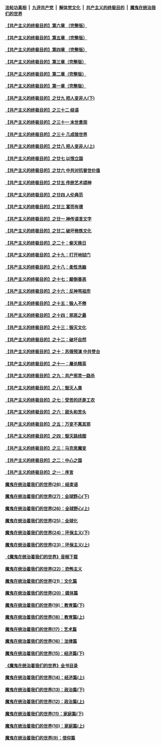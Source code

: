 ####  [法轮功真相](../../../../basic/blob/master/README.md?t=07060302) &nbsp;|&nbsp; [九评共产党](../../../../9ping.md/blob/master/README.md?t=07060302) &nbsp;|&nbsp; [解体党文化](../../../../jtdwh.md/blob/master/README.md?t=07060302)  &nbsp;|&nbsp; [共产主义的终极目的](../../../../gczydzjmd.md/blob/master/README.md?t=07060302) &nbsp;|&nbsp; [魔鬼在统治我们的世界](../../../../mgztzwmdsj.md/blob/master/README.md?t=07060302) 

#### [【共产主义的终极目的】第六章 （完整版）](../pages/nsc422/n11428913.md?t=07060302) 

#### [【共产主义的终极目的】第五章 （完整版）](../pages/nsc422/n11428912.md?t=07060302) 

#### [【共产主义的终极目的】第四章 （完整版）](../pages/nsc422/n11428907.md?t=07060302) 

#### [【共产主义的终极目的】第三章（完整版）](../pages/nsc422/n11428848.md?t=07060302) 

#### [【共产主义的终极目的】第二章（完整版）](../pages/nsc422/n11428831.md?t=07060302) 

#### [【共产主义的终极目的】第一章（完整版）](../pages/nsc422/n11417651.md?t=07060302) 

#### [【共产主义的终极目的】之廿九 把人变非人(下)](../pages/nsc422/n11344140.md?t=07060302) 

#### [【共产主义的终极目的】之三十二 结语](../pages/nsc422/n11360535.md?t=07060302) 

#### [【共产主义的终极目的】之三十一 末世景观](../pages/nsc422/n11351129.md?t=07060302) 

#### [【共产主义的终极目的】之三十 几成狼世界](../pages/nsc422/n11348280.md?t=07060302) 

#### [【共产主义的终极目的】之廿八 把人变非人(上)](../pages/nsc422/n11340492.md?t=07060302) 

#### [【共产主义的终极目的】之廿七 以恨立国](../pages/nsc422/n11336944.md?t=07060302) 

#### [【共产主义的终极目的】之廿六 中共对抗普世价值](../pages/nsc422/n11324785.md?t=07060302) 

#### [【共产主义的终极目的】之廿五 传统艺术颂神](../pages/nsc422/n11296396.md?t=07060302) 

#### [【共产主义的终极目的】之廿四 人伦典范](../pages/nsc422/n11296397.md?t=07060302) 

#### [【共产主义的终极目的】之廿三 富而有德](../pages/nsc422/n11283598.md?t=07060302) 

#### [【共产主义的终极目的】之廿一 神传语言文字](../pages/nsc422/n11263265.md?t=07060302) 

#### [【共产主义的终极目的】之廿二 破坏修炼文化](../pages/nsc422/n11245728.md?t=07060302) 

#### [【共产主义的终极目的】之二十：偷天换日](../pages/nsc422/n11238846.md?t=07060302) 

#### [【共产主义的终极目的】之十九：打开地狱门](../pages/nsc422/n11206376.md?t=07060302) 

#### [【共产主义的终极目的】之十八：柔性洗脑](../pages/nsc422/n11199994.md?t=07060302) 

#### [【共产主义的终极目的】之十七：颠倒善恶](../pages/nsc422/n11179782.md?t=07060302) 

#### [【共产主义的终极目的】之十六：反神骂祖宗](../pages/nsc422/n11166798.md?t=07060302) 

#### [【共产主义的终极目的】之十五：毁人不倦](../pages/nsc422/n11166792.md?t=07060302) 

#### [【共产主义的终极目的】之十四：邪恶之最](../pages/nsc422/n11150249.md?t=07060302) 

#### [【共产主义的终极目的】之十三：毁灭文化](../pages/nsc422/n11135227.md?t=07060302) 

#### [【共产主义的终极目的】之十二：破坏自然](../pages/nsc422/n11135214.md?t=07060302) 

#### [【共产主义的终极目的】之十：苏俄预演 中共登台](../pages/nsc422/n11118424.md?t=07060302) 

#### [【共产主义的终极目的】之十一：屠杀精英](../pages/nsc422/n11118442.md?t=07060302) 

#### [【共产主义的终极目的】之九：共产邪灵一路杀](../pages/nsc422/n11114139.md?t=07060302) 

#### [【共产主义的终极目的】之八：毁灭人类](../pages/nsc422/n11108503.md?t=07060302) 

#### [【共产主义的终极目的】之七：受苦的还是工农](../pages/nsc422/n11101809.md?t=07060302) 

#### [【共产主义的终极目的】之六：甜头和苦头](../pages/nsc422/n11096971.md?t=07060302) 

#### [【共产主义的终极目的】之五：万变不离其邪](../pages/nsc422/n11091285.md?t=07060302) 

#### [【共产主义的终极目的】之四：毁灭路线图](../pages/nsc422/n11086284.md?t=07060302) 

#### [【共产主义的终极目的】之三：马克思魔变](../pages/nsc422/n11061941.md?t=07060302) 

#### [【共产主义的终极目的】之二：中心之国](../pages/nsc422/n11047728.md?t=07060302) 

#### [【共产主义的终极目的】之一：序言](../pages/nsc422/n11086077.md?t=07060302) 

#### [魔鬼在统治着我们的世界(28)：结束语](../pages/nsc422/n10936246.md?t=07060302) 

#### [魔鬼在统治着我们的世界(27)：全球野心(下)](../pages/nsc422/n10928319.md?t=07060302) 

#### [魔鬼在统治着我们的世界(26)：全球野心(上)](../pages/nsc422/n10900318.md?t=07060302) 

#### [魔鬼在统治着我们的世界(25)：全球化](../pages/nsc422/n10788205.md?t=07060302) 

#### [魔鬼在统治着我们的世界(24)：环保主义(下)](../pages/nsc422/n10695307.md?t=07060302) 

#### [魔鬼在统治着我们的世界(23)：环保主义(上)](../pages/nsc422/n10688613.md?t=07060302) 

#### [《魔鬼在统治着我们的世界》音频下载](../pages/nsc422/n10635553.md?t=07060302) 

#### [魔鬼在统治着我们的世界(22)：恐怖主义](../pages/nsc422/n10614727.md?t=07060302) 

#### [魔鬼在统治着我们的世界(21)：文化篇](../pages/nsc422/n10597706.md?t=07060302) 

#### [魔鬼在统治着我们的世界(20)：媒体篇](../pages/nsc422/n10586579.md?t=07060302) 

#### [魔鬼在统治着我们的世界(19)：教育篇(下)](../pages/nsc422/n10564808.md?t=07060302) 

#### [魔鬼在统治着我们的世界(18)：教育篇(上)](../pages/nsc422/n10526970.md?t=07060302) 

#### [魔鬼在统治着我们的世界(17)：艺术篇](../pages/nsc422/n10499093.md?t=07060302) 

#### [魔鬼在统治着我们的世界(16)：法律篇](../pages/nsc422/n10485969.md?t=07060302) 

#### [魔鬼在统治着我们的世界(15)：经济篇(下)](../pages/nsc422/n10469975.md?t=07060302) 

#### [《魔鬼在统治着我们的世界》全书目录](../pages/nsc422/n10464261.md?t=07060302) 

#### [魔鬼在统治着我们的世界(14)：经济篇(上)](../pages/nsc422/n10457370.md?t=07060302) 

#### [魔鬼在统治着我们的世界(13)：政治篇(下)](../pages/nsc422/n10448270.md?t=07060302) 

#### [魔鬼在统治着我们的世界(12)：政治篇(上)](../pages/nsc422/n10444576.md?t=07060302) 

#### [魔鬼在统治着我们的世界(11)：家庭篇(下)](../pages/nsc422/n10440961.md?t=07060302) 

#### [魔鬼在统治着我们的世界(10)：家庭篇(上)](../pages/nsc422/n10435448.md?t=07060302) 

#### [魔鬼在统治着我们的世界(9)：信仰篇](../pages/nsc422/n10432159.md?t=07060302) 

